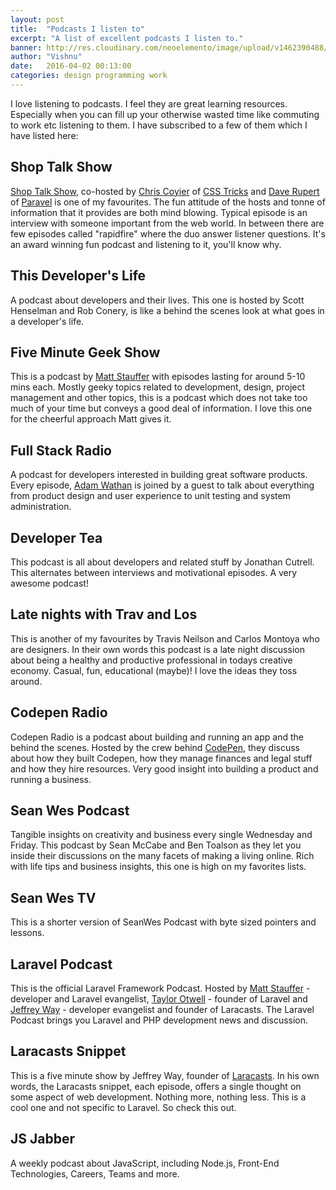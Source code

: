 ```yaml
---
layout: post
title:  "Podcasts I listen to"
excerpt: "A list of excellent podcasts I listen to."
banner: http://res.cloudinary.com/neoelemento/image/upload/v1462390488/blog/podcasts-min.jpg
author: "Vishnu"
date:   2016-04-02 00:13:00
categories: design programming work
---
```

I love listening to podcasts. I feel they are great learning resources. Especially when you can fill up your otherwise wasted time like commuting to work etc listening to them. I have subscribed to a few of them which I have listed here:

## Shop Talk Show

[Shop Talk Show](http://shoptalkshow.com), co-hosted by [Chris Coyier](http://chriscoyier.net) of [CSS Tricks](http://css-tricks.com) and [Dave Rupert](http://daverupert.com) of [Paravel](http://paravelinc.com) is one of my favourites. The fun attitude of the hosts and tonne of information that it provides are both mind blowing. Typical episode is an interview with someone important from the web world. In between there are few episodes called "rapidfire" where the duo answer listener questions. It's an award winning fun podcast and listening to it, you'll know why.

<a href="http://shoptalkshow.com" target="_blank" class="btn-floating btn-large waves-effect waves-light red" title="listen to podcast"><i class="glyphicon glyphicon-volume-up"></i></a>

## This Developer's Life

A podcast about developers and their lives. This one is hosted by Scott Henselman and  Rob Conery, is like a behind the scenes look at what goes in a developer's life.

<a href="http://thisdeveloperslife.com/" target="_blank" class="btn-floating btn-large waves-effect waves-light red" title="listen to podcast"><i class="glyphicon glyphicon-volume-up"></i></a>

## Five Minute Geek Show

This is a podcast by [Matt Stauffer](http://mattstauffer.co) with episodes lasting for around 5-10 mins each. Mostly geeky topics related to development, design, project management and other topics, this is a podcast which does not take too much of your time but conveys a good deal of information. I love this one for the cheerful approach Matt gives it.

<a href="http://fiveminutegeekshow.com" target="_blank" class="btn-floating btn-large waves-effect waves-light red" title="listen to podcast"><i class="glyphicon glyphicon-volume-up"></i></a>

## Full Stack Radio

A podcast for developers interested in building great software products. Every episode, [Adam Wathan](http://adamwathan.me) is joined by a guest to talk about everything from product design and user experience to unit testing and system administration.

<a href="http://fullstackradio.com" target="_blank" class="btn-floating btn-large waves-effect waves-light red" title="listen to podcast"><i class="glyphicon glyphicon-volume-up"></i></a>

## Developer Tea

This podcast is all about developers and related stuff by Jonathan Cutrell. This alternates between interviews and motivational episodes. A very awesome podcast!

<a href="http://developertea.com" target="_blank" class="btn-floating btn-large waves-effect waves-light red" title="listen to podcast"><i class="glyphicon glyphicon-volume-up"></i></a>

## Late nights with Trav and Los

This is another of my favourites by Travis Neilson and Carlos Montoya who are designers. In their own words this  podcast is a late night discussion about being a healthy and productive professional in todays creative economy. Casual, fun, educational (maybe)! I love the ideas they toss around.

<a href="http://www.travandlos.com/" target="_blank" class="btn-floating btn-large waves-effect waves-light red" title="listen to podcast"><i class="glyphicon glyphicon-volume-up"></i></a>

## Codepen Radio

Codepen Radio is a podcast about building and running an app and the behind the scenes. Hosted by the crew behind [CodePen](http://codepen.io), they discuss about how they built Codepen, how they manage finances and legal stuff and how they hire resources. Very good insight into building a product and running a business. 

<a href="https://blog.codepen.io/radio/" target="_blank" class="btn-floating btn-large waves-effect waves-light red" title="listen to podcast"><i class="glyphicon glyphicon-volume-up"></i></a>

## Sean Wes Podcast

Tangible insights on creativity and business every single Wednesday and Friday. This podcast by Sean McCabe and Ben Toalson as they let you inside their discussions on the many facets of making a living online. Rich with life tips and business insights, this one is high on my favorites lists.

<a href="http://seanwes.com/podcast/" target="_blank" class="btn-floating btn-large waves-effect waves-light red" title="listen to podcast"><i class="glyphicon glyphicon-volume-up"></i></a>

## Sean Wes TV

This is a shorter version of SeanWes Podcast with byte sized pointers and lessons.

<a href="http://seanwes.com/tv/" target="_blank" class="btn-floating btn-large waves-effect waves-light red" title="listen to podcast"><i class="glyphicon glyphicon-volume-up"></i></a>

## Laravel Podcast

This is the official Laravel Framework Podcast. Hosted by [Matt Stauffer](http://mattstauffer.co) - developer and Laravel evangelist, [Taylor Otwell](http://taylorotwell.com) - founder of Laravel and [Jeffrey Way](http://laracasts.com) - developer evangelist and founder of Laracasts. The Laravel Podcast brings you Laravel and PHP development news and discussion.

<a href="http://www.laravelpodcast.com/" target="_blank" class="btn-floating btn-large waves-effect waves-light red" title="listen to podcast"><i class="glyphicon glyphicon-volume-up"></i></a>

## Laracasts Snippet

This is a five minute show by Jeffrey Way, founder of [Laracasts](http://laracasts.com). In his own words, the Laracasts snippet, each episode, offers a single thought on some aspect of web development. Nothing more, nothing less. This is a cool one and not specific to Laravel. So check this out.

<a href="http://laracasts.audio" target="_blank" class="btn-floating btn-large waves-effect waves-light red" title="listen to podcast"><i class="glyphicon glyphicon-volume-up"></i></a>

## JS Jabber

A weekly podcast about JavaScript, including Node.js, Front-End Technologies, Careers, Teams and more. 

<a href="https://devchat.tv/js-jabber" target="_blank" class="btn-floating btn-large waves-effect waves-light red" title="listen to podcast"><i class="glyphicon glyphicon-volume-up"></i></a>